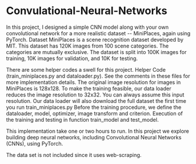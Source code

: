 # Convulational-Neural-Networks
In this project, I designed a simple CNN model along with your own convolutional network for a more realistic dataset -- MiniPlaces, again using PyTorch. Dataset  MiniPlaces is a scene recognition dataset developed by MIT. This dataset has 120K images from 100 scene categories. The categories are mutually exclusive. The dataset is split into 100K images for training, 10K images for validation, and 10K for testing.  

There are some helper codes a swell for this project. Helper Code (train_miniplaces.py and dataloader.py). See the comments in these files for more implementation details.  The original image resolution for images in MiniPlaces is 128x128. To make the training feasible, our data loader reduces the image resolution to 32x32. You can always assume this input resolution. Our data loader will also download the full dataset the first time you run train_miniplaces.py  Before the training procedure, we define the dataloader, model, optimizer, image transform and criterion. Execution of the training and testing in function train_model and test_model. 

This implementation take one or two hours to run. In this project we explore building deep neural networks, including Convolutional Neural Networks (CNNs), using PyTorch. 

The data set is not included since it uses web-scraping. 
